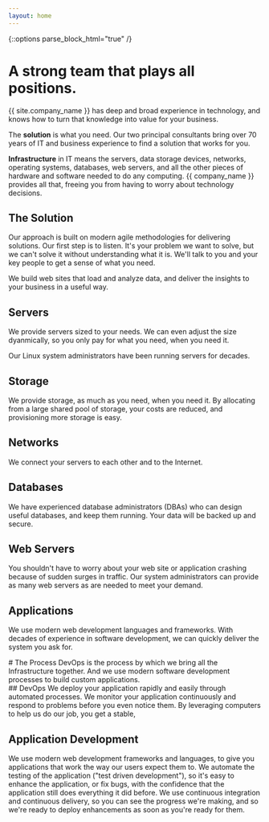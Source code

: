 ```yaml
---
layout: home
---
```

{::options parse_block_html="true" /}

<div class="jumbotron">
  <div class="container">

# A strong team that plays all positions.

{{ site.company_name }} has deep and broad experience in technology, and knows how to turn that knowledge into value for your business.

The __solution__ is what you need. Our two principal consultants
bring over 70 years of IT and business experience
to find a solution that works for you.

__Infrastructure__ in IT means the servers,
data storage devices,
networks, operating systems, databases, web servers, and all the other pieces of hardware and software needed to do any computing. {{ company_name }} provides all that, freeing you from
having to worry about technology decisions.
  </div>
</div>
<div class="container">
<div class="row">
  <div class="col-md-4">

## The Solution
Our approach is built on modern agile methodologies
for delivering solutions.
Our first step is to listen.
It's your problem we want to solve,
but we can't solve it without understanding what it is.
We'll talk to you and your key people
to get a sense of what you need.


We build web sites that load and analyze data,
and deliver the insights to your business
in a useful way.

## Servers
We provide servers sized to your needs.
We can even adjust the size dyanmically,
so you only pay for what you need,
when you need it.

Our Linux system administrators have been running servers
for decades.

## Storage
We provide storage, as much as you need, when you need it.
By allocating from a large shared pool of storage,
your costs are reduced,
and provisioning more storage is easy.

## Networks
We connect your servers to each other and to the Internet.

## Databases
We have experienced database administrators (DBAs)
who can design useful databases,
and keep them running.
Your data will be backed up and secure.

## Web Servers
You shouldn't have to worry about your web site or application crashing
because of sudden surges in traffic. Our system administrators can
provide as many web servers as are needed to meet your demand.

## Applications
We use modern web development languages and frameworks.
With decades of experience in software development,
we can quickly deliver the system you ask for.
  </div>
</div>
<div class="jumbotron">
  <div class="container">
# The Process
DevOps is the process by which we bring all the Infrastructure together.
And we use modern software development processes to build custom applications.
  </div>
</div>
<div class="row">
  <div class="col-md-4">
## DevOps
We deploy your application rapidly and easily
through automated processes.
We monitor your application continuously
and respond to problems before you even notice them.
By leveraging computers to help us do our job,
you get a stable,

## Application Development
We use modern web development frameworks and languages,
to give you applications that work the way our users expect them to.
We automate the testing of the application
("test driven development"),
so it's easy to enhance the application,
or fix bugs,
with the confidence that the application
still does everything it did before.
We use continuous integration and continuous delivery,
so you can see the progress we're making,
and so we're ready to deploy enhancements
as soon as you're ready for them.
  </div>
</div>
